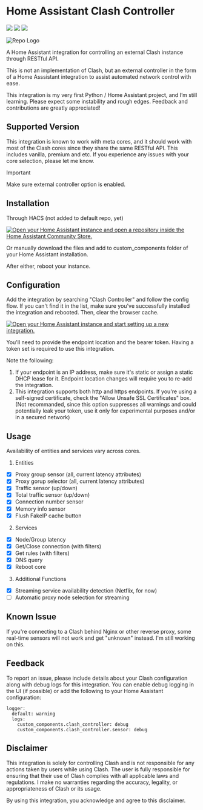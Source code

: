 # Home Assistant Clash Controller
[![](https://img.shields.io/badge/license-MIT-blue)](LICENSE)
[![](https://img.shields.io/badge/maintainer-%40myhades-green)](https://github.com/myhades)
[![](https://img.shields.io/github/v/release/myhades/ha-clash-controller)](https://github.com/myhades/ha-clash-controller/releases)

![Repo Logo](https://raw.githubusercontent.com/myhades/ha-clash-controller/refs/heads/main/assets/clash_controller_repo_logo.png)

A Home Assistant integration for controlling an external Clash instance through RESTful API.

This is not an implementation of Clash, but an external controller in the form of a Home Asssistant integration to assist automated network control with ease. 

This integration is my very first Python / Home Assistant project, and I’m still learning. Please expect some instability and rough edges. Feedback and contributions are greatly appreciated!

## Supported Version

This integration is known to work with meta cores, and it should work with most of the Clash cores since they share the same RESTful API. This includes vanilla, premium and etc.
If you experience any issues with your core selection, please let me know. 

> [!IMPORTANT]
> Make sure external controller option is enabled.

## Installation

Through HACS (not added to default repo, yet)

[![Open your Home Assistant instance and open a repository inside the Home Assistant Community Store.](https://my.home-assistant.io/badges/hacs_repository.svg)](https://my.home-assistant.io/redirect/hacs_repository/?owner=myhades&repository=ha-clash-controller&category=integration)

Or manually download the files and add to custom_components folder of your Home Assistant installation.

After either, reboot your instance.

## Configuration

Add the integration by searching "Clash Controller" and follow the config flow. If you can't find it in the list, make sure you've successfully installed the integration and rebooted. Then, clear the browser cache.

[![Open your Home Assistant instance and start setting up a new integration.](https://my.home-assistant.io/badges/config_flow_start.svg)](https://my.home-assistant.io/redirect/config_flow_start/?domain=clash_controller)

You'll need to provide the endpoint location and the bearer token. Having a token set is required to use this integration.

Note the following:
1. If your endpoint is an IP address, make sure it's static or assign a static DHCP lease for it. Endpoint location changes will require you to re-add the integration.
2. This integration supports both http and https endpoints. If you're using a self-signed certificate, check the "Allow Unsafe SSL Certificates" box.
(Not recommanded, since this option suppresses all warnings and could potentially leak your token, use it only for experimental purposes and/or in a secured network)

## Usage

Availability of entities and services vary across cores.

1. Entities
- [x] Proxy group sensor (all, current latency attributes)
- [x] Proxy gorup selector (all, current latency attributes)
- [x] Traffic sensor (up/down)
- [x] Total traffic sensor (up/down)
- [x] Connection number sensor
- [x] Memory info sensor
- [x] Flush FakeIP cache button

2. Services
- [x] Node/Group latency
- [x] Get/Close connection (with filters)
- [x] Get rules (with filters)
- [x] DNS query
- [x] Reboot core

3. Additional Functions
- [x] Streaming service availability detection (Netflix, for now)
- [ ] Automatic proxy node selection for streaming

## Known Issue
If you're connecting to a Clash behind Nginx or other reverse proxy, some real-time sensors will not work and get "unknown" instead. I'm still working on this.

## Feedback
To report an issue, please include details about your Clash configuration along with debug logs for this integration.
You can enable debug logging in the UI (if possible) or add the following to your Home Assistant configuration:
```
logger:
  default: warning
  logs:
    custom_components.clash_controller: debug
    custom_components.clash_controller.sensor: debug
```

## Disclaimer

This integration is solely for controlling Clash and is not responsible for any actions taken by users while using Clash. The user is fully responsible for ensuring that their use of Clash complies with all applicable laws and regulations. I make no warranties regarding the accuracy, legality, or appropriateness of Clash or its usage.

By using this integration, you acknowledge and agree to this disclaimer.
